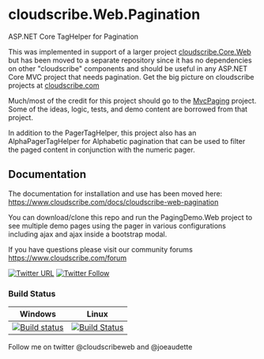 # cloudscribe.Web.Pagination
ASP.NET Core TagHelper for Pagination

This was implemented in support of a larger project [cloudscribe.Core.Web](https://github.com/joeaudette/cloudscribe/) but has been moved to a separate repository since it has no dependencies on other "cloudscribe" components and should be useful in any ASP.NET Core MVC project that needs pagination. Get the big picture on cloudscribe projects at [cloudscribe.com](https://www.cloudscribe.com/docs/introduction)

Much/most of the credit for this project should go to the [MvcPaging](https://github.com/martijnboland/MvcPaging) project. Some of the ideas, logic, tests, and demo content are borrowed from that project.

In addition to the PagerTagHelper, this project also has an AlphaPagerTagHelper for Alphabetic pagination that can be used to filter the paged content in conjunction with the numeric pager.

## Documentation

The documentation for installation and use has been moved here: https://www.cloudscribe.com/docs/cloudscribe-web-pagination

You can download/clone this repo and run the PagingDemo.Web project to see multiple demo pages using the pager in various configurations including ajax and ajax inside a bootstrap modal.

If you have questions please visit our community forums https://www.cloudscribe.com/forum

[![Twitter URL](https://img.shields.io/twitter/url/http/shields.io.svg?style=social)](https://twitter.com/cloudscribeweb) [![Twitter Follow](https://img.shields.io/twitter/follow/cloudscribeweb.svg?style=social&label=Follow)](https://twitter.com/cloudscribeweb)

### Build Status

| Windows  | Linux |
| ------------- | ------------- |
| [![Build status](https://ci.appveyor.com/api/projects/status/oe5lyktmbo8ucdyi/branch/master?svg=true)](https://ci.appveyor.com/project/joeaudette/cloudscribe-web-pagination/branch/master)  | [![Build Status](https://travis-ci.org/cloudscribe/cloudscribe.Web.Pagination.svg?branch=master)](https://travis-ci.org/cloudscribe/cloudscribe.Web.Pagination)  |

Follow me on twitter @cloudscribeweb and @joeaudette

